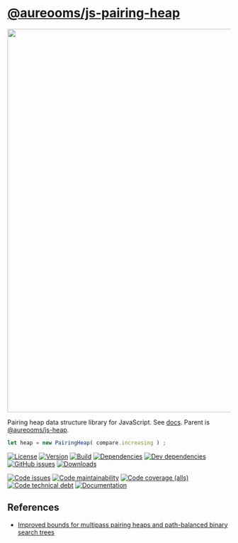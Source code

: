 [@aureooms/js-pairing-heap](https://aureooms.github.io/js-pairing-heap)
==

<img src="https://cdn.rawgit.com/aureooms/js-pairing-heap/master/media/sketch.svg" width="864">

Pairing heap data structure library for JavaScript.
See [docs](https://aureooms.github.io/js-pairing-heap/index.html).
Parent is [@aureooms/js-heap](https://github.com/aureooms/js-heap).

```js
let heap = new PairingHeap( compare.increasing ) ;
```

[![License](https://img.shields.io/github/license/aureooms/js-pairing-heap.svg)](https://raw.githubusercontent.com/aureooms/js-pairing-heap/master/LICENSE)
[![Version](https://img.shields.io/npm/v/@aureooms/js-pairing-heap.svg)](https://www.npmjs.org/package/@aureooms/js-pairing-heap)
[![Build](https://img.shields.io/travis/aureooms/js-pairing-heap/master.svg)](https://travis-ci.org/aureooms/js-pairing-heap/branches)
[![Dependencies](https://img.shields.io/david/aureooms/js-pairing-heap.svg)](https://david-dm.org/aureooms/js-pairing-heap)
[![Dev dependencies](https://img.shields.io/david/dev/aureooms/js-pairing-heap.svg)](https://david-dm.org/aureooms/js-pairing-heap?type=dev)
[![GitHub issues](https://img.shields.io/github/issues/aureooms/js-pairing-heap.svg)](https://github.com/aureooms/js-pairing-heap/issues)
[![Downloads](https://img.shields.io/npm/dm/@aureooms/js-pairing-heap.svg)](https://www.npmjs.org/package/@aureooms/js-pairing-heap)

[![Code issues](https://img.shields.io/codeclimate/issues/aureooms/js-pairing-heap.svg)](https://codeclimate.com/github/aureooms/js-pairing-heap/issues)
[![Code maintainability](https://img.shields.io/codeclimate/maintainability/aureooms/js-pairing-heap.svg)](https://codeclimate.com/github/aureooms/js-pairing-heap/trends/churn)
[![Code coverage (alls)](https://img.shields.io/coveralls/github/aureooms/js-pairing-heap/master.svg)](https://coveralls.io/r/aureooms/js-pairing-heap)
[![Code technical debt](https://img.shields.io/codeclimate/tech-debt/aureooms/js-pairing-heap.svg)](https://codeclimate.com/github/aureooms/js-pairing-heap/trends/technical_debt)
[![Documentation](https://aureooms.github.io/js-pairing-heap/badge.svg)](https://aureooms.github.io/js-pairing-heap/source.html)


## References

  - [Improved bounds for multipass pairing heaps and path-balanced binary search trees](https://arxiv.org/abs/1806.08692)
